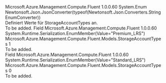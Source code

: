 <Type Name="StorageAccountTypes" FullName="Microsoft.Azure.Management.Compute.Fluent.Models.StorageAccountTypes">
  <TypeSignature Language="C#" Value="public enum StorageAccountTypes" />
  <TypeSignature Language="ILAsm" Value=".class public auto ansi sealed StorageAccountTypes extends System.Enum" />
  <TypeSignature Language="DocId" Value="T:Microsoft.Azure.Management.Compute.Fluent.Models.StorageAccountTypes" />
  <TypeSignature Language="VB.NET" Value="Public Enum StorageAccountTypes" />
  <TypeSignature Language="F#" Value="type StorageAccountTypes = " />
  <AssemblyInfo>
    <AssemblyName>Microsoft.Azure.Management.Compute.Fluent</AssemblyName>
    <AssemblyVersion>1.0.0.60</AssemblyVersion>
  </AssemblyInfo>
  <Base>
    <BaseTypeName>System.Enum</BaseTypeName>
  </Base>
  <Attributes>
    <Attribute>
      <AttributeName>Newtonsoft.Json.JsonConverter(typeof(Newtonsoft.Json.Converters.StringEnumConverter))</AttributeName>
    </Attribute>
  </Attributes>
  <Docs>
    <summary>
            Definiert Werte für StorageAccountTypes an.
            </summary>
    <remarks>To be added.</remarks>
  </Docs>
  <Members>
    <Member MemberName="PremiumLRS">
      <MemberSignature Language="C#" Value="PremiumLRS" />
      <MemberSignature Language="ILAsm" Value=".field public static literal valuetype Microsoft.Azure.Management.Compute.Fluent.Models.StorageAccountTypes PremiumLRS = int32(1)" />
      <MemberSignature Language="DocId" Value="F:Microsoft.Azure.Management.Compute.Fluent.Models.StorageAccountTypes.PremiumLRS" />
      <MemberSignature Language="VB.NET" Value="PremiumLRS" />
      <MemberSignature Language="F#" Value="PremiumLRS = 1" Usage="Microsoft.Azure.Management.Compute.Fluent.Models.StorageAccountTypes.PremiumLRS" />
      <MemberType>Field</MemberType>
      <AssemblyInfo>
        <AssemblyName>Microsoft.Azure.Management.Compute.Fluent</AssemblyName>
        <AssemblyVersion>1.0.0.60</AssemblyVersion>
      </AssemblyInfo>
      <Attributes>
        <Attribute>
          <AttributeName>System.Runtime.Serialization.EnumMember(Value="Premium_LRS")</AttributeName>
        </Attribute>
      </Attributes>
      <ReturnValue>
        <ReturnType>Microsoft.Azure.Management.Compute.Fluent.Models.StorageAccountTypes</ReturnType>
      </ReturnValue>
      <MemberValue>1</MemberValue>
      <Docs>
        <summary>To be added.</summary>
      </Docs>
    </Member>
    <Member MemberName="StandardLRS">
      <MemberSignature Language="C#" Value="StandardLRS" />
      <MemberSignature Language="ILAsm" Value=".field public static literal valuetype Microsoft.Azure.Management.Compute.Fluent.Models.StorageAccountTypes StandardLRS = int32(0)" />
      <MemberSignature Language="DocId" Value="F:Microsoft.Azure.Management.Compute.Fluent.Models.StorageAccountTypes.StandardLRS" />
      <MemberSignature Language="VB.NET" Value="StandardLRS" />
      <MemberSignature Language="F#" Value="StandardLRS = 0" Usage="Microsoft.Azure.Management.Compute.Fluent.Models.StorageAccountTypes.StandardLRS" />
      <MemberType>Field</MemberType>
      <AssemblyInfo>
        <AssemblyName>Microsoft.Azure.Management.Compute.Fluent</AssemblyName>
        <AssemblyVersion>1.0.0.60</AssemblyVersion>
      </AssemblyInfo>
      <Attributes>
        <Attribute>
          <AttributeName>System.Runtime.Serialization.EnumMember(Value="Standard_LRS")</AttributeName>
        </Attribute>
      </Attributes>
      <ReturnValue>
        <ReturnType>Microsoft.Azure.Management.Compute.Fluent.Models.StorageAccountTypes</ReturnType>
      </ReturnValue>
      <MemberValue>0</MemberValue>
      <Docs>
        <summary>To be added.</summary>
      </Docs>
    </Member>
  </Members>
</Type>